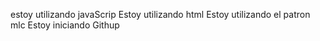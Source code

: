 estoy utilizando javaScrip
Estoy utilizando html
Estoy utilizando el patron mlc
Estoy iniciando Githup

